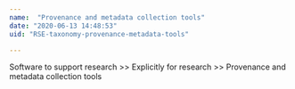 ```yaml
---
name:  "Provenance and metadata collection tools"
date: "2020-06-13 14:48:53"
uid: "RSE-taxonomy-provenance-metadata-tools"

---
```


Software to support research >> Explicitly for research >> Provenance and metadata collection tools